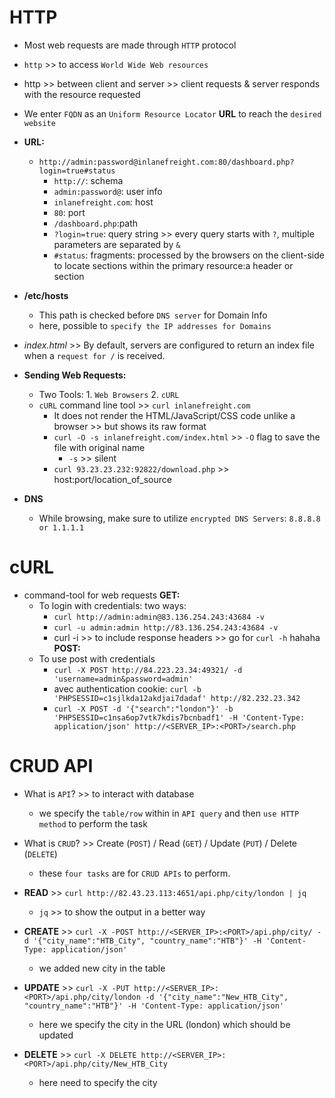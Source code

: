 # HTTP
- Most web requests are made through `HTTP` protocol
- `http` >> to access `World Wide Web resources`
- http >> between client and server >> client requests & server responds with the resource requested
- We enter `FQDN` as an `Uniform Resource Locator` **URL** to reach the `desired website`

- **URL:**
    - `http://admin:password@inlanefreight.com:80/dashboard.php?login=true#status`
        - `http://`: schema
        - `admin:password@`: user info
        - `inlanefreight.com`: host
        - `80`: port
        - `/dashboard.php`:path
        - `?login=true`: query string >> every query starts with `?`, multiple parameters are separated by `&`
        - `#status`: fragments: processed by the browsers on the client-side to locate sections within the primary resource:a header or section

- **/etc/hosts**
    - This path is checked before `DNS server` for Domain Info
    - here, possible to `specify the IP addresses for Domains`

- *index.html* >>  By default, servers are configured to return an index file when a `request for /` is received.

- **Sending Web Requests:**
    - Two Tools: 1. `Web Browsers` 2. `cURL`
    - `cURL` command line tool >> `curl inlanefreight.com`
        - It does not render the HTML/JavaScript/CSS code unlike a browser >> but shows its raw
            format
        - `curl -O -s inlanefreight.com/index.html` >> `-O` flag to save the file with original name
            - `-s` >> silent
        - `curl 93.23.23.232:92822/download.php` >> host:port/location_of_source

- **DNS**
    - While browsing, make sure to utilize `encrypted DNS Servers`: `8.8.8.8 or 1.1.1.1`

# cURL
- command-tool for web requests
    **GET:**
    - To login with credentials: two ways:
        - `curl http://admin:admin@83.136.254.243:43684 -v`
        - `curl -u admin:admin http://83.136.254.243:43684 -v`
        - curl -i >> to include response headers >> go for  `curl -h` hahaha
    **POST:**
    - To use post with credentials
        - `curl -X POST http://84.223.23.34:49321/ -d 'username=admin&password=admin'`
        - avec authentication cookie: `curl -b 'PHPSESSID=c1sjlkda12akdjai7dadaf'
            http://82.232.23.342`
        - `curl -X POST -d '{"search":"london"}' -b 'PHPSESSID=c1nsa6op7vtk7kdis7bcnbadf1' -H 'Content-Type: application/json' http://<SERVER_IP>:<PORT>/search.php`

# CRUD API
- What is `API`? >> to interact with database
    - we specify the `table/row` within in `API query` and then `use HTTP method` to perform the task

- What is `CRUD`? >> Create (`POST`) / Read (`GET`) / Update (`PUT`) / Delete (`DELETE`)
    - these `four tasks` are for `CRUD APIs` to perform.

- **READ**     >> `curl http://82.43.23.113:4651/api.php/city/london | jq`
    - `jq` >> to show the output in a better way

- **CREATE**   >> `curl -X -POST http://<SERVER_IP>:<PORT>/api.php/city/ -d '{"city_name":"HTB_City", "country_name":"HTB"}' -H 'Content-Type: application/json'`
    - we added new city in the table

- **UPDATE**    >> `curl -X -PUT http://<SERVER_IP>:<PORT>/api.php/city/london -d
    '{"city_name":"New_HTB_City", "country_name":"HTB"}' -H 'Content-Type: application/json'`
    - here we specify the city in the URL (london) which should be updated

- **DELETE**     >> `curl -X DELETE http://<SERVER_IP>:<PORT>/api.php/city/New_HTB_City`
    - here need to specify the city
